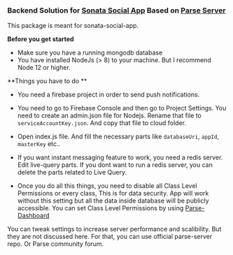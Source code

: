### Backend Solution for [Sonata Social App](https://github.com/uzaysan/sonata-sociala-app "Sonata App") Based on [Parse Server](https://github.com/parse-community/parse-server "Parse Server")

This package is meant for sonata-social-app.

**Before you get started**
- Make sure you have a running mongodb database
- You have installed NodeJs (> 8) to your machine. But I recommend Node 12 or higher.

**Things you have to do **
- You need a firebase project in order to send push notifications.

- You need to go to Firebase Console and then go to Project Settings. You need to create an admin.json file for Nodejs. Rename that file to `serviceAccountKey.json`. And copy that file to cloud folder.

- Open index.js file. And fill the necessary parts like `databaseUri`, `appId`, `masterKey` etc..

- If you want instant messaging feature to work, you need a redis server. Edit live-query parts. If you dont want to run a redis server, you can delete the parts related to Live Query.

- Once you do all this things, you need to disable all Class Level Permissions or every class, This is for data security. App will work without this setting but all the data inside database will be publicly accessible. You can set Class Level Permissions by using [Parse-Dashboard](https://github.com/parse-community/parse-dashboard "Parse-Dashboard")

You can tweak settings to increase server performance and scalibility. But they are not discussed here. For that, you can use official parse-server repo. Or Parse community forum.
